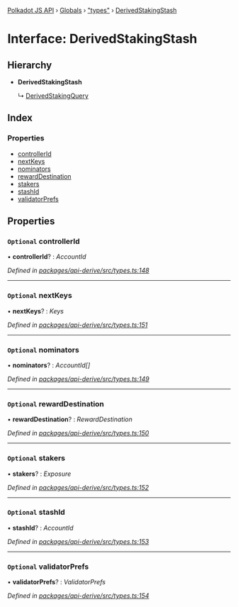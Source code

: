 [Polkadot JS API](../README.md) › [Globals](../globals.md) › ["types"](../modules/_types_.md) › [DerivedStakingStash](_types_.derivedstakingstash.md)

# Interface: DerivedStakingStash

## Hierarchy

* **DerivedStakingStash**

  ↳ [DerivedStakingQuery](_types_.derivedstakingquery.md)

## Index

### Properties

* [controllerId](_types_.derivedstakingstash.md#optional-controllerid)
* [nextKeys](_types_.derivedstakingstash.md#optional-nextkeys)
* [nominators](_types_.derivedstakingstash.md#optional-nominators)
* [rewardDestination](_types_.derivedstakingstash.md#optional-rewarddestination)
* [stakers](_types_.derivedstakingstash.md#optional-stakers)
* [stashId](_types_.derivedstakingstash.md#optional-stashid)
* [validatorPrefs](_types_.derivedstakingstash.md#optional-validatorprefs)

## Properties

### `Optional` controllerId

• **controllerId**? : *AccountId*

*Defined in [packages/api-derive/src/types.ts:148](https://github.com/polkadot-js/api/blob/b1a657d68/packages/api-derive/src/types.ts#L148)*

___

### `Optional` nextKeys

• **nextKeys**? : *Keys*

*Defined in [packages/api-derive/src/types.ts:151](https://github.com/polkadot-js/api/blob/b1a657d68/packages/api-derive/src/types.ts#L151)*

___

### `Optional` nominators

• **nominators**? : *AccountId[]*

*Defined in [packages/api-derive/src/types.ts:149](https://github.com/polkadot-js/api/blob/b1a657d68/packages/api-derive/src/types.ts#L149)*

___

### `Optional` rewardDestination

• **rewardDestination**? : *RewardDestination*

*Defined in [packages/api-derive/src/types.ts:150](https://github.com/polkadot-js/api/blob/b1a657d68/packages/api-derive/src/types.ts#L150)*

___

### `Optional` stakers

• **stakers**? : *Exposure*

*Defined in [packages/api-derive/src/types.ts:152](https://github.com/polkadot-js/api/blob/b1a657d68/packages/api-derive/src/types.ts#L152)*

___

### `Optional` stashId

• **stashId**? : *AccountId*

*Defined in [packages/api-derive/src/types.ts:153](https://github.com/polkadot-js/api/blob/b1a657d68/packages/api-derive/src/types.ts#L153)*

___

### `Optional` validatorPrefs

• **validatorPrefs**? : *ValidatorPrefs*

*Defined in [packages/api-derive/src/types.ts:154](https://github.com/polkadot-js/api/blob/b1a657d68/packages/api-derive/src/types.ts#L154)*
